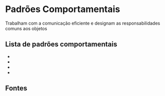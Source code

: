 # Padrões Comportamentais

Trabalham com a comunicação eficiente e designam as responsabilidades comuns aos objetos


## Lista de padrões comportamentais
- 
- 
- 
- 

## Fontes